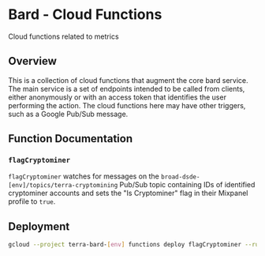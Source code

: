 # Bard - Cloud Functions
Cloud functions related to metrics

## Overview
This is a collection of cloud functions that augment the core bard service. The main service is a set of endpoints intended to be called from clients, either anonymously or with an access token that identifies the user performing the action. The cloud functions here may have other triggers, such as a Google Pub/Sub message.

## Function Documentation

### `flagCryptominer`
`flagCryptominer` watches for messages on the `broad-dsde-[env]/topics/terra-cryptomining` Pub/Sub topic containing IDs of identified cryptominer accounts and sets the "Is Cryptominer" flag in their Mixpanel profile to `true`.

## Deployment
```sh
gcloud --project terra-bard-[env] functions deploy flagCryptominer --runtime nodejs12 --trigger-topic cryptominers
```
